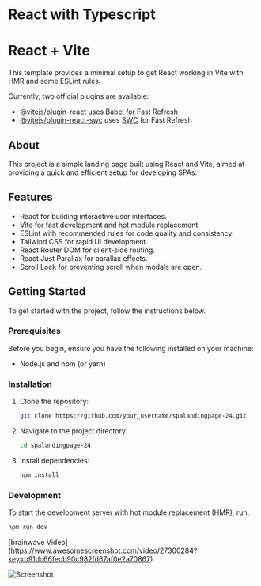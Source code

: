 # React with Typescript

# React + Vite

This template provides a minimal setup to get React working in Vite with HMR and some ESLint rules.

Currently, two official plugins are available:

- [@vitejs/plugin-react](https://github.com/vitejs/vite-plugin-react/blob/main/packages/plugin-react/README.md) uses [Babel](https://babeljs.io/) for Fast Refresh
- [@vitejs/plugin-react-swc](https://github.com/vitejs/vite-plugin-react-swc) uses [SWC](https://swc.rs/) for Fast Refresh

## About

This project is a simple landing page built using React and Vite, aimed at providing a quick and efficient setup for developing SPAs.

## Features

- React for building interactive user interfaces.
- Vite for fast development and hot module replacement.
- ESLint with recommended rules for code quality and consistency.
- Tailwind CSS for rapid UI development.
- React Router DOM for client-side routing.
- React Just Parallax for parallax effects.
- Scroll Lock for preventing scroll when modals are open.

## Getting Started

To get started with the project, follow the instructions below.

### Prerequisites

Before you begin, ensure you have the following installed on your machine:

- Node.js and npm (or yarn)

### Installation

1. Clone the repository:

   ```bash
   git clone https://github.com/your_username/spalandingpage-24.git
   ```

2. Navigate to the project directory:

   ```bash
   cd spalandingpage-24
   ```

3. Install dependencies:

   ```bash
   npm install
   ```

### Development

To start the development server with hot module replacement (HMR), run:

```bash
npm run dev
```

[brainwave Video] (https://www.awesomescreenshot.com/video/27300284?key=b91dc66fecb90c982fd67af0e2a70867)

![Screenshot](./dist/assets/Brainwave.png)

